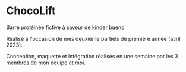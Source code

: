 # ChocoLift
Barre protéinée fictive à saveur de kinder bueno

Réalisé à l'occasion de mes deuxième partiels de première année (avril 2023).

Conception, maquette et intégration réalisés en une semaine par les 3 membres de mon équipe et moi.

